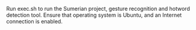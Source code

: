 Run exec.sh to run the Sumerian project, gesture recognition and hotword detection tool.
Ensure that operating system is Ubuntu, and an Internet connection is enabled.